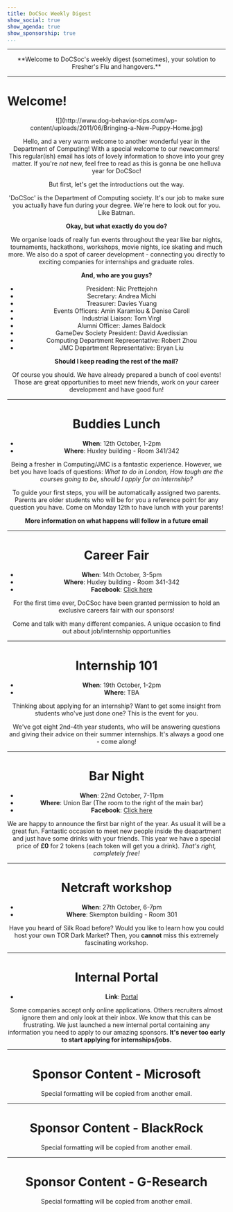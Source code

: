 ```yaml
---
title: DoCSoc Weekly Digest
show_social: true
show_agenda: true
show_sponsorship: true
...
```


---

<center>**Welcome to DoCSoc's  weekly digest (sometimes), your solution to Fresher's Flu and hangovers.**</center>

---

# Welcome!

<center>![](http://www.dog-behavior-tips.com/wp-content/uploads/2011/06/Bringing-a-New-Puppy-Home.jpg)

Hello, and a very warm welcome to another wonderful year in the Department of
Computing! With a special welcome to our newcommers! This regular(ish) email
has lots of lovely information to shove into your grey matter. If you're *not*
new, feel free to read as this is gonna be one helluva year for DoCSoc!

But first, let's get the introductions out the way.

'DoCSoc' is the Department of Computing society. It's our job to make sure you
actually have fun during your degree. We're here to look out for you. Like
Batman.

**Okay, but what exactly do you do?**

We organise loads of really fun events throughout the year like bar nights,
tournaments, hackathons, workshops, movie nights, ice skating and much more.
We also do a spot of career development - connecting you directly to exciting
companies for internships and graduate roles.

**And, who are you guys?**

* President: Nic Prettejohn
* Secretary: Andrea Michi
* Treasurer: Davies Yuang
* Events Officers: Amin Karamlou & Denise Caroll
* Industrial Liaison: Tom Virgl
* Alumni Officer: James Baldock
* GameDev Society President: David Avedissian
* Computing Department Representative: Robert Zhou
* JMC Department Representative: Bryan Liu

**Should I keep reading the rest of the mail?**

Of course you should.
We have already prepared a bunch of cool events! Those are
great opportunities to meet new friends, work on your career development and have
good fun!

---

# Buddies Lunch
- **When**: 12th October,  1-2pm
- **Where**: Huxley building - Room 341/342

Being a fresher in Computing/JMC is a fantastic experience.
However, we bet you have loads of questions:
*What to do in London, How tough are the courses going to be, should I apply for an internship?*

To guide your first steps, you will be automatically assigned two parents.
Parents are older students who will be for you a reference point for any question you have.
Come on Monday 12th to have lunch with your parents!

**More information on what happens will follow in a future email**

---

# Career Fair
- **When**: 14th October,  3-5pm
- **Where**: Huxley building - Room 341-342
- **Facebook**: [Click here](https://www.facebook.com/events/1682261952010671/)

For the first time ever, DoCSoc have been granted permission to hold an exclusive
careers fair with our sponsors!

Come and talk with many different companies.
A unique occasion to find out about job/internship opportunities

---

# Internship 101
- **When**: 19th October,  1-2pm
- **Where**: TBA

Thinking about applying for an internship?
Want to get some insight from students who've just done one? This is the event for you.

We've got eight 2nd-4th year students, who will be answering questions and
giving their advice on their summer internships. It's always a good one - come along!

---

# Bar Night

- **When**: 22nd October,  7-11pm
- **Where**: Union Bar (The room to the right of the main bar)
- **Facebook**: [Click here](https://www.facebook.com/events/1683186531923929/)

We are happy to announce the first bar night of the year.
As usual it will be a great fun. Fantastic occasion to meet new people inside the deapartment and just have some drinks with your friends.
This year we have a special price of **£0** for 2 tokens (each token will get you a drink).
*That's right, completely free!*

---

# Netcraft workshop
- **When**: 27th October,  6-7pm
- **Where**: Skempton building - Room 301

Have you heard of Silk Road before?
Would you like to learn how you could host your own TOR Dark Market?
Then, you **cannot** miss this extremely fascinating workshop.

---

# Internal Portal
- **Link**: [Portal](http://internal.docsoc.co.uk)

Some companies accept only online applications. Others recruiters almost ignore them and only
look at their inbox. We know that this can be frustrating.
We just launched a new internal portal containing any information you need to apply to our
amazing sponsors.
**It's never too early to start applying for internships/jobs.**

---

# Sponsor Content - Microsoft

Special formatting will be copied from another email.

---

# Sponsor Content - BlackRock

Special formatting will be copied from another email.

---

# Sponsor Content - G-Research

Special formatting will be copied from another email.

